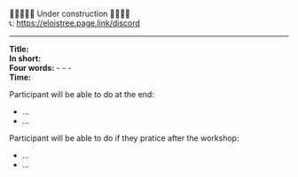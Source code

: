 
🚧🚧🚧🚧🚧  Under construction 🚧🚧🚧🚧  
📞: https://eloistree.page.link/discord  
  
---------------------------------------
  
__Title:__   
__In short:__  
__Four words:__ - - -   
__Time:__   

Participant will be able to do at the end:
- ...
- ...

Participant will be able to do if they pratice after the workshop:
- ...
- ...